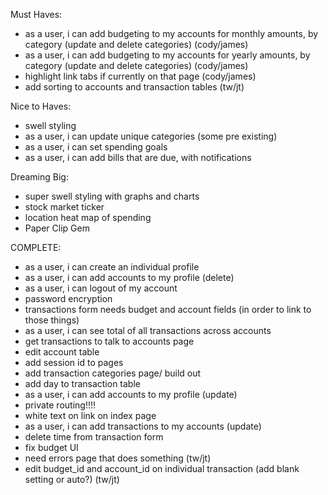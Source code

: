 

Must Haves:
- as a user, i can add budgeting to my accounts for monthly amounts, by category (update and delete categories) (cody/james)
- as a user, i can add budgeting to my accounts for yearly amounts, by category (update and delete categories) (cody/james)
- highlight link tabs if currently on that page (cody/james)
- add sorting to accounts and transaction tables (tw/jt)

Nice to Haves:
- swell styling
- as a user, i can update unique categories (some pre existing)
- as a user, i can set spending goals
- as a user, i can add bills that are due, with notifications

Dreaming Big:
- super swell styling with graphs and charts
- stock market ticker
- location heat map of spending
- Paper Clip Gem

COMPLETE:
- as a user, i can create an individual profile
- as a user, i can add accounts to my profile (delete)
- as a user, i can logout of my account
- password encryption
- transactions form needs budget and account fields (in order to link to those things)
- as a user, i can see total of all transactions across accounts
- get transactions to talk to accounts page
- edit account table
- add session id to pages
- add transaction categories page/ build out
- add day to transaction table
- as a user, i can add accounts to my profile (update)
- private routing!!!!
- white text on link on index page
- as a user, i can add transactions to my accounts (update)
- delete time from transaction form
- fix budget UI
- need errors page that does something (tw/jt)
- edit budget_id and account_id on individual transaction (add blank setting or auto?) (tw/jt)
